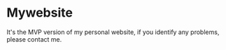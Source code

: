 # Mywebsite
It's the MVP version of my personal website, if you identify any problems, please contact me.
